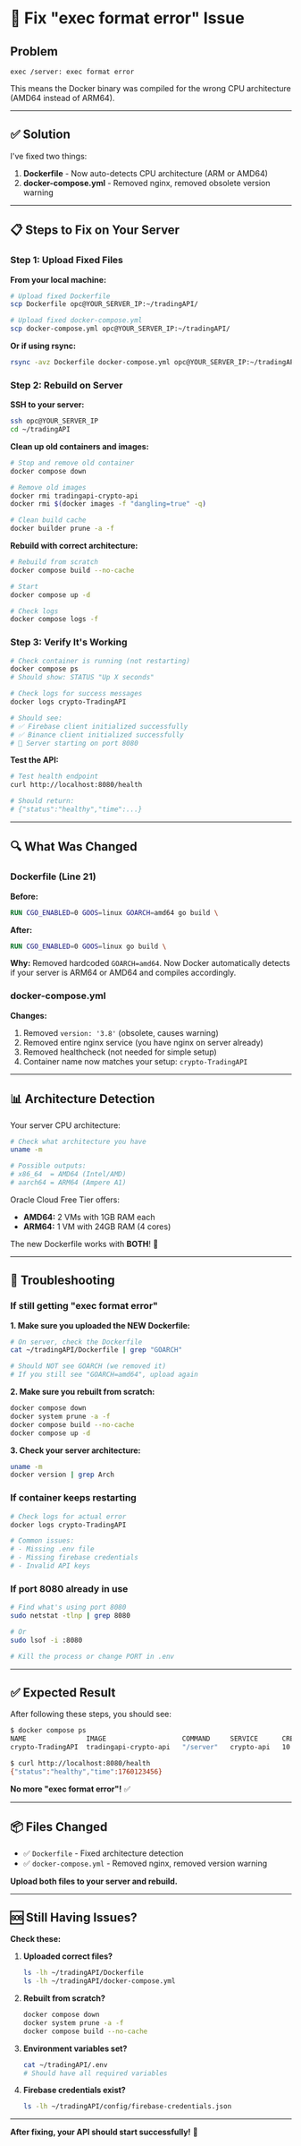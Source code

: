 # 🔧 Fix "exec format error" Issue

## Problem

```
exec /server: exec format error
```

This means the Docker binary was compiled for the wrong CPU architecture (AMD64 instead of ARM64).

---

## ✅ Solution

I've fixed two things:

1. **Dockerfile** - Now auto-detects CPU architecture (ARM or AMD64)
2. **docker-compose.yml** - Removed nginx, removed obsolete version warning

---

## 📋 Steps to Fix on Your Server

### Step 1: Upload Fixed Files

**From your local machine:**

```bash
# Upload fixed Dockerfile
scp Dockerfile opc@YOUR_SERVER_IP:~/tradingAPI/

# Upload fixed docker-compose.yml
scp docker-compose.yml opc@YOUR_SERVER_IP:~/tradingAPI/
```

**Or if using rsync:**

```bash
rsync -avz Dockerfile docker-compose.yml opc@YOUR_SERVER_IP:~/tradingAPI/
```

### Step 2: Rebuild on Server

**SSH to your server:**

```bash
ssh opc@YOUR_SERVER_IP
cd ~/tradingAPI
```

**Clean up old containers and images:**

```bash
# Stop and remove old container
docker compose down

# Remove old images
docker rmi tradingapi-crypto-api
docker rmi $(docker images -f "dangling=true" -q)

# Clean build cache
docker builder prune -a -f
```

**Rebuild with correct architecture:**

```bash
# Rebuild from scratch
docker compose build --no-cache

# Start
docker compose up -d

# Check logs
docker compose logs -f
```

### Step 3: Verify It's Working

```bash
# Check container is running (not restarting)
docker compose ps
# Should show: STATUS "Up X seconds"

# Check logs for success messages
docker logs crypto-TradingAPI

# Should see:
# ✅ Firebase client initialized successfully
# ✅ Binance client initialized successfully
# 🚀 Server starting on port 8080
```

**Test the API:**

```bash
# Test health endpoint
curl http://localhost:8080/health

# Should return:
# {"status":"healthy","time":...}
```

---

## 🔍 What Was Changed

### Dockerfile (Line 21)

**Before:**
```dockerfile
RUN CGO_ENABLED=0 GOOS=linux GOARCH=amd64 go build \
```

**After:**
```dockerfile
RUN CGO_ENABLED=0 GOOS=linux go build \
```

**Why:** Removed hardcoded `GOARCH=amd64`. Now Docker automatically detects if your server is ARM64 or AMD64 and compiles accordingly.

### docker-compose.yml

**Changes:**
1. Removed `version: '3.8'` (obsolete, causes warning)
2. Removed entire nginx service (you have nginx on server already)
3. Removed healthcheck (not needed for simple setup)
4. Container name now matches your setup: `crypto-TradingAPI`

---

## 📊 Architecture Detection

Your server CPU architecture:

```bash
# Check what architecture you have
uname -m

# Possible outputs:
# x86_64  = AMD64 (Intel/AMD)
# aarch64 = ARM64 (Ampere A1)
```

Oracle Cloud Free Tier offers:
- **AMD64:** 2 VMs with 1GB RAM each
- **ARM64:** 1 VM with 24GB RAM (4 cores)

The new Dockerfile works with **BOTH**! 🎉

---

## 🚨 Troubleshooting

### If still getting "exec format error"

**1. Make sure you uploaded the NEW Dockerfile:**

```bash
# On server, check the Dockerfile
cat ~/tradingAPI/Dockerfile | grep "GOARCH"

# Should NOT see GOARCH (we removed it)
# If you still see "GOARCH=amd64", upload again
```

**2. Make sure you rebuilt from scratch:**

```bash
docker compose down
docker system prune -a -f
docker compose build --no-cache
docker compose up -d
```

**3. Check your server architecture:**

```bash
uname -m
docker version | grep Arch
```

### If container keeps restarting

```bash
# Check logs for actual error
docker logs crypto-TradingAPI

# Common issues:
# - Missing .env file
# - Missing firebase credentials
# - Invalid API keys
```

### If port 8080 already in use

```bash
# Find what's using port 8080
sudo netstat -tlnp | grep 8080

# Or
sudo lsof -i :8080

# Kill the process or change PORT in .env
```

---

## ✅ Expected Result

After following these steps, you should see:

```bash
$ docker compose ps
NAME               IMAGE                   COMMAND     SERVICE      CREATED         STATUS         PORTS
crypto-TradingAPI  tradingapi-crypto-api   "/server"   crypto-api   10 seconds ago  Up 8 seconds   0.0.0.0:8080->8080/tcp

$ curl http://localhost:8080/health
{"status":"healthy","time":1760123456}
```

**No more "exec format error"!** ✅

---

## 📦 Files Changed

- ✅ `Dockerfile` - Fixed architecture detection
- ✅ `docker-compose.yml` - Removed nginx, removed version warning

**Upload both files to your server and rebuild.**

---

## 🆘 Still Having Issues?

**Check these:**

1. **Uploaded correct files?**
   ```bash
   ls -lh ~/tradingAPI/Dockerfile
   ls -lh ~/tradingAPI/docker-compose.yml
   ```

2. **Rebuilt from scratch?**
   ```bash
   docker compose down
   docker system prune -a -f
   docker compose build --no-cache
   ```

3. **Environment variables set?**
   ```bash
   cat ~/tradingAPI/.env
   # Should have all required variables
   ```

4. **Firebase credentials exist?**
   ```bash
   ls -lh ~/tradingAPI/config/firebase-credentials.json
   ```

---

**After fixing, your API should start successfully!** 🚀
